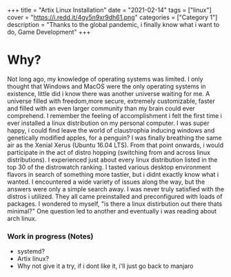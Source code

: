 +++
title = "Artix Linux Installation"
date = "2021-02-14"
tags = ["linux"]
cover = "https://i.redd.it/4gy5n9xr9dh61.png"
categories = ["Category 1"]
description = "Thanks to the global pandemic, i finally know what i want to do, Game Development"
+++

# Why?

 Not long ago, my knowledge of operating systems was limited. I only thought that Windows and MacOS were the only operating systems in existence, little did i know
there was another universe waiting for me. A universe filled with freedom,more secure, extremely customizable, faster and filled with an even larger community
than my brain could ever comprehend. I remember the feeling of accomplishment i felt the first time i ever installed a linux distribution on my personal computer. I was
super happy, i could find leave the world of claustrophia inducing windows and genetically modified apples, for a penguin? I was finally breathing the same air as the Xenial
Xerus (Ubuntu 16.04 LTS). From that point onwards, i would participate in the act of distro hopping (switching from and across linux distributions). I experienced just about 
every linux distribution listed in the top 30 of the distrowatch ranking. I tasted various desktop environment flavors in search of something more tastier, but i didnt exactly know
what i wanted. I encountered a wide variety of issues along the way, but the answers were only a simple search away. I was never truly satisfied with the distros i utilized.
They all came preinstalled and preconfigured with loads of packages. I wondered to myself, "is there a linux distirbution out there thats minimal?" One question led to another and 
eventually i was reading about arch linux. 

### Work in progress (Notes)

- systemd?
- Artix linux?
- Why not give it a try, if i dont like it, i'll just go back to manjaro
